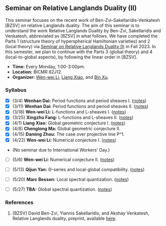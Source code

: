 ## Seminar on Relative Langlands Duality (II)

This seminar focuses on the recent work of Ben-Zvi-Sakellaridis-Venkatesh [BZSV] on relative Langlands duality. The aim of this seminar is to understand the work Relative Langlands Duality by Ben-Zvi, Sakellaridis and Venkatesh, abbreviated as [BZSV] in what follows. We have completed the Parts 1 (structure theory of hyperspherical Hamiltonian varieties) and 2 (local theory) via [Seminar on Relative Langlands Duality (I)](././BZSV1.md) in Fall 2023. In this semester, we plan to continue with the Parts 3 (global theory) and 4 (local-to-global aspects), by following the linear order in [BZSV].


- **Time:** Every Monday, 1:00-3:00pm.
- **Location:** BICMR 82J12.
- **Organizer:** [Wen-wei Li](https://wwli.asia/index.php/), [Liang Xiao](https://bicmr.pku.edu.cn/~lxiao/index.htm), and [Bin Xu](https://sites.google.com/view/binxumath/home).


### Syllabus

- [x] (3/4) **Wenhan Dai:** Period functions and period sheaves I. ([notes](././0304.pdf))
- [x] (3/11) **Wenhan Dai:** Period functions and period sheaves II. ([notes](././0311.pdf))
- [x] (3/18) **Wen-wei Li:** L-functions and L-sheaves I. ([notes](././0318.pdf))
- [x] (3/25) **Xingzhu Fang:** L-functions and L-sheaves II. ([notes](././0325.pdf))
- [x] (4/1) **Liang Xiao:** Global geometric conjecture I. ([notes](././0401.pdf))
- [x] (4/8) **Chenglong Ma:** Global geometric conjecture II.
- [x] (4/15) **Daming Zhou:** The case over projective line P^1.
- [x] (4/22) **Wen-wei Li:** Numerical conjecture I. ([notes](././0422.pdf))
- (No seminar due to International Workers' Day.)
- [ ] (5/6) **Wen-wei Li:** Numerical conjecture II. ([notes](././0506.pdf))
- [ ] (5/13) **Qijun Yan:** Θ-series and local-global compatibility. ([notes](././0513.pdf))
- [ ] (5/20) **Marc Besson:** Local spectral quantization. ([notes](././0520.pdf))
- [ ] (5/27) **TBA:** Global spectral quantization. ([notes](././0527.pdf))



### References
1. [BZSV] David Ben-Zvi, Yiannis Sakellaridis, and Akshay Venkatesh, Relative Langlands duality, preprint, available [here](https://www.math.ias.edu/~akshay/research/BZSVpaperV1.pdf).

